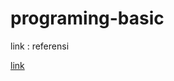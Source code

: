 # programing-basic




link : referensi 

[link](https://chatgpt.com/share/67dd2b9f-57d0-800e-9c82-2207d1bc2cea)